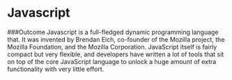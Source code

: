# Javascript

###Outcome
Javascript is a full-fledged dynamic programming language that. It was invented by Brendan Eich, co-founder of the Mozilla project, the Mozilla Foundation, and the Mozilla Corporation.
JavaScript itself is fairly compact but very flexible, and developers have written a lot of tools that sit on top of the core JavaScript language to unlock a huge amount of extra functionality with very little effort.
